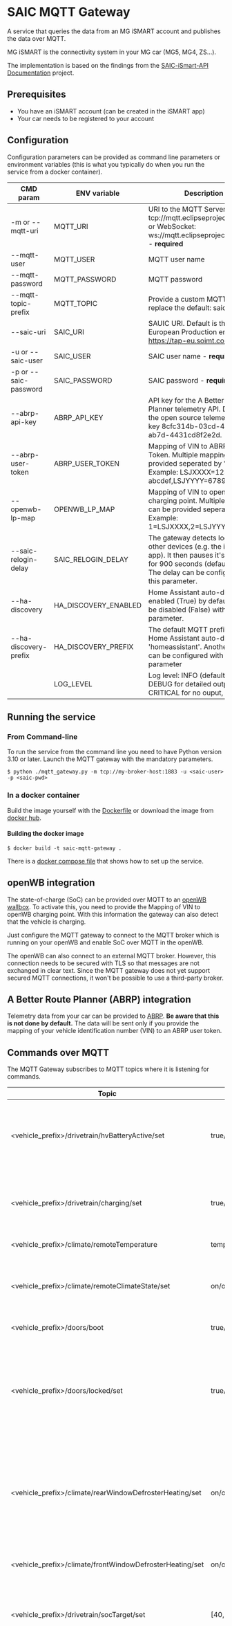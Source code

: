 # SAIC MQTT Gateway

A service that queries the data from an MG iSMART account and publishes the data over MQTT.

MG iSMART is the connectivity system in your MG car (MG5, MG4, ZS...).

The implementation is based on the findings from the [SAIC-iSmart-API Documentation](https://github.com/SAIC-iSmart-API/documentation) project.

## Prerequisites

* You have an iSMART account (can be created in the iSMART app)
* Your car needs to be registered to your account

## Configuration

Configuration parameters can be provided as command line parameters or environment variables (this is what you typically do when you run the service from a docker container).

| CMD param             | ENV variable         | Description                                                                                                                                                                         |
|-----------------------|----------------------|-------------------------------------------------------------------------------------------------------------------------------------------------------------------------------------|
| -m or --mqtt-uri      | MQTT_URI             | URI to the MQTT Server. TCP: tcp://mqtt.eclipseprojects.io:1883 or WebSocket: ws://mqtt.eclipseprojects.io:9001 - **required**                                                      |
| --mqtt-user           | MQTT_USER            | MQTT user name                                                                                                                                                                      |
| --mqtt-password       | MQTT_PASSWORD        | MQTT password                                                                                                                                                                       |
| --mqtt-topic-prefix   | MQTT_TOPIC           | Provide a custom MQTT prefix to replace the default: saic                                                                                                                           |
| --saic-uri            | SAIC_URI             | SAUIC URI. Default is the European Production endpoint: https://tap-eu.soimt.com                                                                                                    |
| -u or --saic-user     | SAIC_USER            | SAIC user name - **required**                                                                                                                                                       |
| -p or --saic-password | SAIC_PASSWORD        | SAIC password - **required**                                                                                                                                                        |
| --abrp-api-key        | ABRP_API_KEY         | API key for the A Better Route Planner telemetry API. Default is the open source telemetry API key 8cfc314b-03cd-4efe-ab7d-4431cd8f2e2d.                                            |
| --abrp-user-token     | ABRP_USER_TOKEN      | Mapping of VIN to ABRP User Token. Multiple mappings can be provided seperated by ',' Example: LSJXXXX=12345-abcdef,LSJYYYY=67890-ghijkl                                            |
| --openwb-lp-map       | OPENWB_LP_MAP        | Mapping of VIN to openWB charging point. Multiple mappings can be provided seperated by ',' Example: 1=LSJXXXX,2=LSJYYYY                                                            |
| --saic-relogin-delay  | SAIC_RELOGIN_DELAY   | The gateway detects logins from other devices (e.g. the iSMART app). It then pauses it's activity for 900 seconds (default value). The delay can be configured with this parameter. |
| --ha-discovery        | HA_DISCOVERY_ENABLED | Home Assistant auto-discovery is enabled (True) by default. It can be disabled (False) with this parameter.                                                                         |
| --ha-discovery-prefix | HA_DISCOVERY_PREFIX  | The default MQTT prefix for Home Assistant auto-discovery is 'homeassistant'. Another prefix can be configured with this parameter                                                  |
|                       | LOG_LEVEL            | Log level: INFO (default), use DEBUG for detailed output, use CRITICAL for no ouput, [more info](https://docs.python.org/3/library/logging.html#levels)                             |

## Running the service

### From Command-line

To run the service from the command line you need to have Python version 3.10 or later.
Launch the MQTT gateway with the mandatory parameters.

```
$ python ./mqtt_gateway.py -m tcp://my-broker-host:1883 -u <saic-user> -p <saic-pwd>
```

### In a docker container

Build the image yourself with the [Dockerfile](Dockerfile) or download the image from [docker hub](https://hub.docker.com/r/saicismartapi/saic-python-mqtt-gateway).

#### Building the docker image
```
$ docker build -t saic-mqtt-gateway .
```

There is a [docker compose file](docker-compose.yml) that shows how to set up the service.

## openWB integration

The state-of-charge (SoC) can be provided over MQTT to an [openWB wallbox](https://openwb.de). To activate this, you need to provide the Mapping of VIN to openWB charging point. With this information the gateway can also detect that the vehicle is charging.

Just configure the MQTT gateway to connect to the MQTT broker which is running on your openWB and enable SoC over MQTT in the openWB.

The openWB can also connect to an external MQTT broker. However, this connection needs to be secured with TLS so that messages are not exchanged in clear text. Since the MQTT gateway does not yet support secured MQTT connections, it won't be possible to use a third-party broker.

## A Better Route Planner (ABRP) integration

Telemetry data from your car can be provided to [ABRP](https://abetterrouteplanner.com/). **Be aware that this is not done by default.** The data will be sent only if you provide the mapping of your vehicle identification number (VIN) to an ABRP user token.

## Commands over MQTT

The MQTT Gateway subscribes to MQTT topics where it is listening for commands.

| Topic                                                    | Value range              | Description                                                                                                                                                                                                                           |
|----------------------------------------------------------|--------------------------|---------------------------------------------------------------------------------------------------------------------------------------------------------------------------------------------------------------------------------------|
| <vehicle_prefix>/drivetrain/hvBatteryActive/set          | true/false               | Overwrite high voltage battery state (Don't touch this unless you know what you are doing!)                                                                                                                                           |
| <vehicle_prefix>/drivetrain/charging/set                 | true/false               | Start (true) or stop (false) charging. Stopping works fine, starting is not so reliable yet                                                                                                                                           |
| <vehicle_prefix>/climate/remoteTemperature               | temperature              | Set A/C temperature                                                                                                                                                                                                                   |
| <vehicle_prefix>/climate/remoteClimateState/set          | on/off/front/blowingOnly | Turn A/C on or off, activate A/C blowing (front) or blowing only (blowingOnly)                                                                                                                                                        |
| <vehicle_prefix>/doors/boot                              | true/false               | Lock or unlock boot                                                                                                                                                                                                                   |
| <vehicle_prefix>/doors/locked/set                        | true/false               | Lock or unlock your car. This is not always working. It might take some time until it takes effect. Don't trust this feature. Use your car key!                                                                                       |
| <vehicle_prefix>/climate/rearWindowDefrosterHeating/set  | on/off                   | Turn rear window defroster heating on or off. This is not always working. It might take some time until it takes effect.                                                                                                              |
| <vehicle_prefix>/climate/frontWindowDefrosterHeating/set | on/off                   | Turn front window defroster heating on or off                                                                                                                                                                                         |
| <vehicle_prefix>/drivetrain/socTarget/set                | [40,50,60,70,80,90,100]  | Target SoC in percent. Only values from the defined value range are valid.                                                                                                                                                            |
| <vehicle_prefix>/refresh/mode/set                        | periodic/off/force       | The gateway queries the vehicle and charge status periodically after a vehicle start event has happened (default value: periodic. The periodic refresh can be switched off (value: off). A refresh can also be forced (value: force). |
| <vehicle_prefix>/refresh/period/active/set               | refresh interval (sec)   | In case a vehicle start event has occurred, the gateway queries the status every 30 seconds (default value). The refresh interval can be modified with this topic.                                                                    |
| <vehicle_prefix>/refresh/period/inActive/set             | refresh interval (sec)   | Vehicle and charge status are queried once per day (default value: 86400) independently from any event. Changing this to a lower value might affect the 12V battery of your vehicle. Be very careful!                                 |
| <vehicle_prefix>/refresh/period/afterShutdown/set        | refresh interval (sec)   | After the vehicle has been shutdown, the gateway queries the status every 120 seconds (default value). The refresh interval can be modified with this topic.                                                                          |
| <vehicle_prefix>/refresh/period/inActiveGrace/set        | grace period (sec)       | After the vehicle has been shutdown, the gateway continues to query the state for 600 seconds (default value). The duration of this extended query period can be modified with this topic.                                            |

default vehicle prefix: saic/<saic_user>/vehicles/<vehicle_id>

## Home Assistant auto-discovery

The gateway supports [Home Assistant MQTT discovery](https://www.home-assistant.io/integrations/mqtt#mqtt-discovery). It publishes configuration information so that the vehicle appears as a MQTT device. This will save you a lot of configuration effort since all the entities provided by the vehicle will automatically show-up in Home Assistant.
